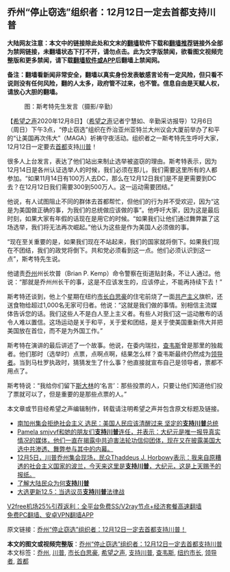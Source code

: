  <h2>乔州“停止窃选”组织者：12月12日一定去首都支持川普</h2> <p class="notice"><b>大陆网友注意：本文中的链接除此处和文末的<a href="https://github.com/bannedbook/fanqiang" >翻墙</a>软件下载和<a href="https://github.com/killgcd/justmysocks/blob/master/README.md">翻墙推荐</a>链接外全部为禁网链接，未翻墙状态下打不开，请勿点击。此为文字版禁闻，欲看图文视频完整版和更多禁闻，请下载<a href="https://github.com/bannedbook/fanqiang">翻墙软件或APP</a>后翻墙上禁闻网。</p><p>备注：翻墙看新闻非常安全，翻墙以真实身份发表敏感言论有一定风险，但只看不说则没有任何风险，翻的人太多，政府管不过来，也不管。信息自由是天赋人权，请放心大胆的翻墙。</b></p>  <div class="entry"> <figure><figcaption>图：斯考特先生发言（摄影/辛勤）</figcaption></figure> <p>【<span class='wp_keywordlink_affiliate'><a href="https://www.soundofhope.org" title="希望之声" target="_blank">希望之声</a></span>2020年12月8日】（<a href="https://www.bannedbook.org/bnews/tag/%e5%b8%8c%e6%9c%9b%e4%b9%8b%e5%a3%b0/" class="st_tag internal_tag" rel="tag" title="标签 希望之声 下的日志">希望之声</a>记者宁慧如、辛勤采访报导）12月6日（周日）下午3点，“停止窃选”组织在乔治亚州亚特兰大州议会大厦前举办了和平的“让美国再次伟大”（MAGA）祈祷守夜活动。组织者之一斯考特先生呼吁大家，12月12日一定要去<a href="https://www.bannedbook.org/bnews/tag/%E9%A6%96%E9%83%BD/" class="st_tag internal_tag" rel="tag" title="标签 首都 下的日志">首都</a>支持<a href="https://www.bannedbook.org/bnews/tag/%e5%b7%9d%e6%99%ae/" class="st_tag internal_tag" rel="tag" title="标签 川普 下的日志">川普</a>！</p> <p>很多人上台发言，表达了他们站出来制止选举被盗窃的理由。斯考特表示，因为12月14日是各州认证选举人的时候，我们必须在那儿，我们需要这里所有的人都参加。“如果11月14日有100万人去DC，那么在12月12日我们是不是更需要到DC去？在12月12日我们需要300到500万人。这一运动需要团结。”</p> <p>他说，有人试图阻止不同的群体去首都帮忙，但他们的行为并不受欢迎，因为“这是为美国做正确的事，为我们的总统做应该做的事”。他呼吁大家，因为这是最后时刻，如果大家有年假的话现在是用它的时候。“如果我们让他们通过舞弊赢了这场选举，我们将无法再次崛起。”他认为这些是作为美国人必须做的事。</p>  <p>“现在至关重要的是，如果我们现在不站起来，我们的国家就将倒下。如果我们现在不团结，我们的政党将倒下。共和党必须看到这一点。他们必须认识到这一点”，斯考特先生说。</p> <p>他谴责<a href="https://www.bannedbook.org/bnews/tag/%E4%B9%94%E5%B7%9E/" class="st_tag internal_tag" rel="tag" title="标签 乔州 下的日志">乔州</a>州长坎普（Brian P. Kemp）命令警察在街道贴封条，不让人通过。他说：“那就是乔州州长干的事，这是不应该发生的，应该停止，不能再持续下去！”</p> <p>斯考特还谈到，他上个星期在纽约<a href="https://www.bannedbook.org/bnews/tag/%E5%B8%82%E9%95%BF%E7%99%BD%E6%80%9D%E8%B1%AA/" class="st_tag internal_tag" rel="tag" title="标签 市长白思豪 下的日志">市长白思豪</a>的住宅前烧了一面<span class='wp_keywordlink'><a href="https://www.bannedbook.org/forum2/topic6177.html" title="《共产主义的终极目的》" target="_blank">共产主义</a></span>旗帜，还送食物给超过1,000名无家可归者。他说：“这就是我们做的事情。别相信主流媒体告诉您的话。我们这些人不是白人至上主义者。有些人对我们这一运动散布的话令人难以置信。这场运动是关于和平，关于爱和团结，是关于使美国重新伟大并把美国放在首位，而不是为外国工作。”</p>  <p>斯考特在演讲的最后讲述了一个故事。他说，在委内瑞拉，<a href="https://www.bannedbook.org/bnews/tag/%e6%9f%a5%e9%9f%a6%e6%96%af/" class="st_tag internal_tag" rel="tag" title="标签 查韦斯 下的日志">查韦斯</a>曾是那里的独裁者。他们那时（选举时）点票，点啊点啊，结果怎么样？查韦斯最终仍然成为<a href="https://www.bannedbook.org/bnews/tag/%E9%A2%86%E5%AF%BC%E8%80%85/" class="st_tag internal_tag" rel="tag" title="标签 领导者 下的日志">领导者</a>。当到马杜罗执政时，猜猜发生了什么事？他直接就宣布自己是领导者，票都不用点了。</p> <p>斯考特说：“我给你们留下<span class='wp_keywordlink'><a href="https://www.bannedbook.org/forum2/topic1256.html" title="斯大林（上、中、下册）" target="_blank">斯大林</a></span>的‘名言’：那些投票的人，只要让他们知道他们投了票就可以了，但是重要的是那些点票的人。”</p> <p>本文章或节目经希望之声编辑制作，转载请注明希望之声并包含原文标题及链接。</p>  <ul class='op-related-articles' title='相关阅读'> <li><a href='https://www.bannedbook.org/bnews/bannedvideo/20201208/1443989.html' target='_blank'>南加州集会拒绝社会主义  选民：美国人民应该清醒过来 坚定的<b>支持川普</b>总统</a></li> <li><a href='https://www.bannedbook.org/bnews/bannedvideo/20201207/1443419.html' target='_blank'>Pamela smjvvf和她的朋友们<b>支持川普</b>连任，并表示：大纪元是唯一报导真实情况的媒体，他们一直在揭露中共迫害法轮功信仰团体，现在又在披露美国大选中共渗透、舞弊参与其中的内幕。</a></li> <li><a href='https://www.bannedbook.org/bnews/bannedvideo/20201207/1443391.html' target='_blank'>12月5日，川普乔州集会现场，民众Thaddeus J. Horbowy表示：我来自原糟透的社会主义国家的波兰，今天来这里是<b>支持川普</b>，大纪元，这是上天赐予的报纸。</a></li> <li><a href='https://www.bannedbook.org/bnews/comments/20201206/1443013.html' target='_blank'>了解大陆民众为何<b>支持川普</b></a></li> <li><a href='https://www.bannedbook.org/bnews/cbnews/20201205/1442675.html' target='_blank'>大选更新12.5：当选议员<b>支持川普</b>法律战</a></li> </ul> <p class="texttj"> <a href="https://www.bannedbook.org/forum23/topic22702.html" target="_blank">V2free机场25%引荐返利：全平台免费SS/V2ray节点+经济套餐高速翻墙</a><br/> <a href="https://github.com/bannedbook/fanqiang/wiki/%E7%A6%81%E9%97%BB%E7%BD%91%E5%AE%89%E5%8D%93%E7%BF%BB%E5%A2%99%E6%96%B0%E9%97%BBAPP" target="_blank">免费PC翻墙、安卓VPN翻墙APP</a></p><p>原文链接：<a class="src_link"  href="https://www.soundofhope.org/post/451285" target="_blank">乔州“停止窃选”组织者：12月12日一定去首都支持川普！</a></p><a name='sharetosocial'></a>       <div><b>本文的图文或视频完整版</b>：<a href='https://www.bannedbook.org/bnews/comments/20201208/1444271.html'>乔州“停止窃选”组织者：12月12日一定去首都支持川普</a></div>  </div><!--END ENTRY--> <div class="postfooter"> <div>本文标签：<a href="https://www.bannedbook.org/bnews/tag/%E4%B9%94%E5%B7%9E/" rel="tag">乔州</a>, <a href="https://www.bannedbook.org/bnews/tag/%e5%b7%9d%e6%99%ae/" rel="tag">川普</a>, <a href="https://www.bannedbook.org/bnews/tag/%E5%B8%82%E9%95%BF%E7%99%BD%E6%80%9D%E8%B1%AA/" rel="tag">市长白思豪</a>, <a href="https://www.bannedbook.org/bnews/tag/%e5%b8%8c%e6%9c%9b%e4%b9%8b%e5%a3%b0/" rel="tag">希望之声</a>, <a href="https://www.bannedbook.org/bnews/tag/%E6%94%AF%E6%8C%81%E5%B7%9D%E6%99%AE/" rel="tag">支持川普</a>, <a href="https://www.bannedbook.org/bnews/tag/%e6%9f%a5%e9%9f%a6%e6%96%af/" rel="tag">查韦斯</a>, <a href="https://www.bannedbook.org/bnews/tag/%E7%BA%BD%E7%BA%A6%E5%B8%82%E9%95%BF/" rel="tag">纽约市长</a>, <a href="https://www.bannedbook.org/bnews/tag/%E9%A2%86%E5%AF%BC%E8%80%85/" rel="tag">领导者</a>, <a href="https://www.bannedbook.org/bnews/tag/%E9%A6%96%E9%83%BD/" rel="tag">首都</a></div>  </div><!--END POSTFOOTER--> 